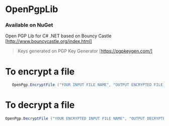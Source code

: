 # OpenPgpLib

### Available on NuGet

Open PGP Lib for C# .NET based on Bouncy Castle
[http://www.bouncycastle.org/index.html]

> Keys generated on PGP Key Generator
[https://pgpkeygen.com/]

# To encrypt a file

```c#
   OpenPgp.EncryptFile ("YOUR INPUT FILE NAME", "OUTPUT ENCRYPTED FILE NAME", "YOUR PUBLIC KEY FILE NAME", false, false);
```

# To decrypt a file

```c#
OpenPgp.DecryptFile ("YOUR ENCRYPTED INPUT FILE NAME", "OUTPUT DECRYPTED FILE NAME", "YOUR PRIVATE KEY FILE NAME", "PRIVATE KEY PASSPHRASE");
```
